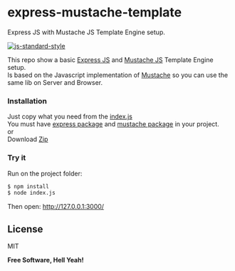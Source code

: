 # express-mustache-template

Express JS with Mustache JS Template Engine setup.

[![js-standard-style](https://img.shields.io/badge/code%20style-standard-brightgreen.svg)](http://standardjs.com/)

This repo show a basic [Express JS] and [Mustache JS] Template Engine setup.  
Is based on the Javascript implementation of [Mustache] so you can use the same lib on Server and Browser.

### Installation    

Just copy what you need from the [index.js]    
You must have [express package] and [mustache package] in your project.     
or  
Download [Zip]  

### Try it
Run on the project folder:
```sh
$ npm install
$ node index.js
```
Then open: http://127.0.0.1:3000/  

License
----

MIT


**Free Software, Hell Yeah!**

   [Express JS]: <http://expressjs.com/>
   [Mustache JS]: <https://github.com/janl/mustache.js/>
   [Mustache]: <http://mustache.github.io/>
   [Zip]: <https://github.com/juliomatcom/express-mustache-template/archive/master.zip>
   [index.js]: <https://github.com/juliomatcom/express-mustache-template/blob/master/index.js>
[express package]: <https://www.npmjs.com/package/express>
[mustache package]: <https://www.npmjs.com/package/mustache>
